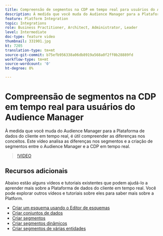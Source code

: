 ```yaml
---
title: Compreensão de segmentos na CDP em tempo real para usuários do Audience Manager
description: À medida que você muda do Audience Manager para a Plataforma de dados do cliente em tempo real, é útil compreender as diferenças nos conceitos. Este vídeo analisa as diferenças nos segmentos e a criação de segmentos entre o Audience Manager e a CDP em tempo real.
feature: Platform Integration
topic: Integrations
role: Business Practitioner, Architect, Administrator, Leader
level: Intermediate
doc-type: feature video
thumbnail: 331901.jpg
kt: 7205
translation-type: tm+mt
source-git-commit: b75efb956338a06db8919a568a0f2ff0b28889fd
workflow-type: tm+mt
source-wordcount: '0'
ht-degree: 0%

---
```



# Compreensão de segmentos na CDP em tempo real para usuários do Audience Manager

À medida que você muda do Audience Manager para a Plataforma de dados do cliente em tempo real, é útil compreender as diferenças nos conceitos. Este vídeo analisa as diferenças nos segmentos e a criação de segmentos entre o Audience Manager e a CDP em tempo real.

>[!VIDEO](https://video.tv.adobe.com/v/331901/?quality=12&learn=on)

## Recursos adicionais

Abaixo estão alguns vídeos e tutoriais existentes que podem ajudá-lo a aprender mais sobre a Plataforma de dados do cliente em tempo real. Você pode explorar outros vídeos e tutoriais sobre eles para saber mais sobre a Platform.

* [Criar um esquema usando o Editor de esquemas](https://experienceleague.adobe.com/docs/experience-platform/xdm/tutorials/create-schema-ui.html?lang=en#getting-started)
* [Criar conjuntos de dados](https://experienceleague.adobe.com/docs/platform-learn/getting-started-for-data-architects-and-data-engineers/create-datasets.html?lang=en#permissions-required)
* [Criar segmentos](https://experienceleague.adobe.com/docs/platform-learn/tutorials/segments/create-segments.html?lang=en#segments)
* [Criar segmentos dinâmicos](https://experienceleague.adobe.com/docs/platform-learn/tutorials/segments/create-dynamic-segments.html?lang=en#segments)
* [Criar segmentos de várias entidades](https://experienceleague.adobe.com/docs/platform-learn/tutorials/segments/create-multi-entity-segments.html?lang=en#segments)
